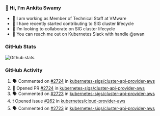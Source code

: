 ### 👋 Hi, I’m Ankita Swamy 

- 💼 I am working as Member of Technical Staff at VMware
- 👀 I have recently started contributing to SIG cluster lifecycle 
- 💞️ I’m looking to collaborate on SIG cluster lifecycle
- 💬 You can reach me out on Kubernetes Slack with handle @swan

### GitHub Stats
![Github stats](https://github-readme-stats.vercel.app/api?username=Ankitasw&count_private=true&show_icons=true&theme=tokyonight)

### GitHub Activity 
<!--START_SECTION:activity-->
1. 🗣 Commented on [#2724](https://github.com/kubernetes-sigs/cluster-api-provider-aws/issues/2724) in [kubernetes-sigs/cluster-api-provider-aws](https://github.com/kubernetes-sigs/cluster-api-provider-aws)
2. 💪 Opened PR [#2724](https://github.com/kubernetes-sigs/cluster-api-provider-aws/pull/2724) in [kubernetes-sigs/cluster-api-provider-aws](https://github.com/kubernetes-sigs/cluster-api-provider-aws)
3. 🗣 Commented on [#2723](https://github.com/kubernetes-sigs/cluster-api-provider-aws/issues/2723) in [kubernetes-sigs/cluster-api-provider-aws](https://github.com/kubernetes-sigs/cluster-api-provider-aws)
4. ❗️ Opened issue [#262](https://github.com/kubernetes/cloud-provider-aws/issues/262) in [kubernetes/cloud-provider-aws](https://github.com/kubernetes/cloud-provider-aws)
5. 🗣 Commented on [#2723](https://github.com/kubernetes-sigs/cluster-api-provider-aws/issues/2723) in [kubernetes-sigs/cluster-api-provider-aws](https://github.com/kubernetes-sigs/cluster-api-provider-aws)
<!--END_SECTION:activity-->

